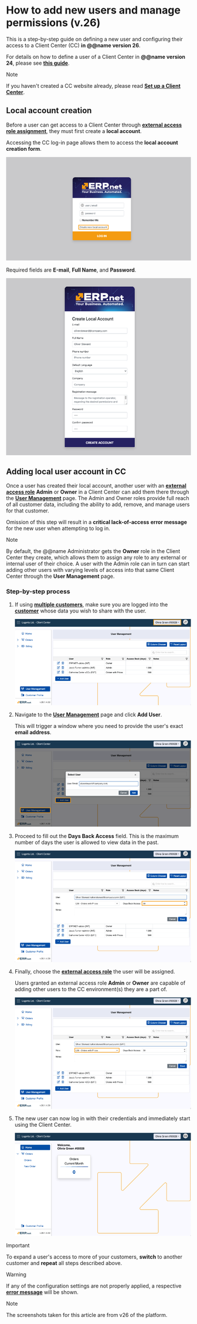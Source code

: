# How to add new users and manage permissions (v.26)

This is a step-by-step guide on defining a new user and configuring their access to a Client Center (CC) **in @@name version 26**.

For details on how to define a user of a Client Center in **@@name version 24**, please see **[this guide](https://docs.erp.net/tech/modules/crm/clientcenter/how-to/setup-a-new-user-account-v24.html)**.

> [!NOTE]
> If you haven't created a CC website already, please read **[Set up a Client Center](define-a-new-cc.md)**. 
## Local account creation

Before a user can get access to a Client Center through **[external access role assignment](https://docs.erp.net/tech/modules/crm/clientcenter/index.html?q=client%20center#role-based-access)**, they must first create a **local account**. 

Accessing the CC log-in page allows them to access the **local account creation form**. 

![picture](pictures/create_local.png)

Required fields are **Е-mail**, **Full Name**, and **Password**.

![picture](pictures/local_user_account.png)

## Adding local user account in CC

Once a user has created their local account, another user with an **[external access role](https://docs.erp.net/tech/modules/crm/clientcenter/index.html?q=client%20center#role-based-access)** **Admin** or **Owner** in а Client Center can add them there through the **[User Management](https://docs.erp.net/tech/modules/crm/clientcenter/user-management/index.html#add-user)** page. The Admin and Owner roles provide full reach of all customer data, including the ability to add, remove, and manage users for that customer.  

Omission of this step will result in a **critical lack-of-access** **error message** for the new user when attempting to log in.

> [!NOTE]
> 
> By default, the @@name Administrator gets the **Owner** role in the Client Center they create, which allows them to assign any role to any external or internal user of their choice. A user with the Admin role can in turn can start adding other users with varying levels of access into that same Client Center through the **User Management** page.

### Step-by-step process

1. If using **[multiple customers](https://docs.erp.net/tech/modules/crm/clientcenter/index.html?q=client%20center#multi-customer-login)**, make sure you are logged into the **[customer](https://docs.erp.net/tech/modules/crm/sales/customers/index.html)** whose data you wish to share with the user.

   ![picture](pictures/customer_choose.png)
   
2. Navigate to the **[User Management](https://docs.erp.net/tech/modules/crm/clientcenter/user-management/index.html)** page and click **Add User**.

   This will trigger a window where you need to provide the user's exact **email address**.

   ![picture](pictures/add_user.png)
   
3. Proceed to fill out the **Days Back Access** field. This is the maximum number of days the user is allowed to view data in the past.

   ![picture](pictures/days_back_access.png)
   
4. Finally, choose the **[external access role](https://docs.erp.net/tech/modules/crm/clientcenter/index.html?q=client%20center#role-based-access)** the user will be assigned.

   Users granted an external access role **Admin** or **Owner** are capable of adding other users to the CC environment(s) they are a part of.

   ![picture](pictures/access_role_new_user.png)
  
5. The new user can now log in with their credentials and immediately start using the Client Center.

   ![picture](pictures/new_user_new_center.png)

> [!IMPORTANT]
>
> To expand a user's access to more of your customers, **switch** to another customer and **repeat** all steps described above.

> [!Warning]
> If any of the configuration settings are not properly applied, a respective **[error message](https://docs.erp.net/tech/modules/crm/clientcenter/reference.html#error-exception-codes)** will be shown. 

> [!NOTE]
> 
> The screenshots taken for this article are from v26 of the platform.

